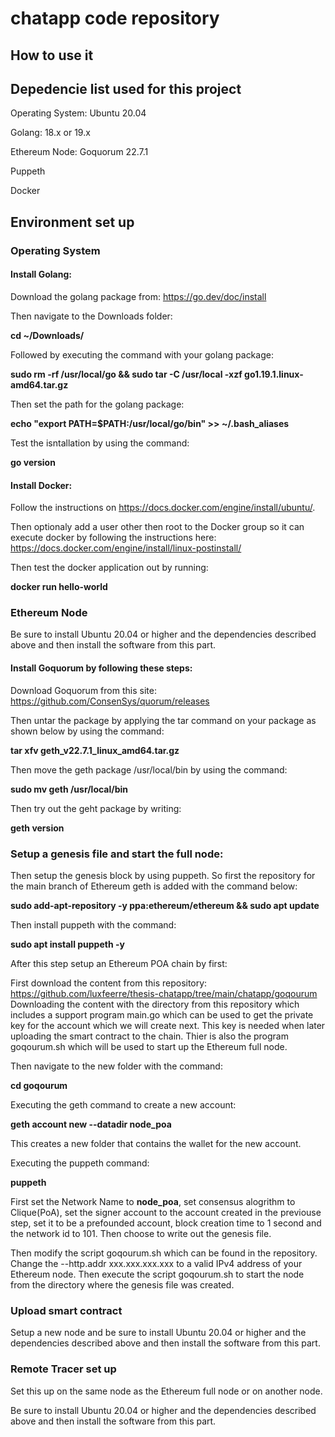 # **chatapp code repository**

## **How to use it**

## **Depedencie list used for this project**
Operating System: Ubuntu 20.04

Golang: 18.x or 19.x

Ethereum Node: Goquorum 22.7.1

Puppeth

Docker

## **Environment set up**

### **Operating System**
#### Install Golang:

Download the golang package from: https://go.dev/doc/install

Then navigate to the Downloads folder:

**cd ~/Downloads/**

Followed by executing the command with your golang package:

**sudo rm -rf /usr/local/go && sudo tar -C /usr/local -xzf go1.19.1.linux-amd64.tar.gz**

Then set the path for the golang package:

**echo "export PATH=$PATH:/usr/local/go/bin" >> ~/.bash_aliases**

Test the isntallation by using the command:

**go version**

#### Install Docker:

Follow the instructions on https://docs.docker.com/engine/install/ubuntu/.

Then optionaly add a user other then root to the Docker group so it can execute docker
by following the instructions here: https://docs.docker.com/engine/install/linux-postinstall/

Then test the docker application out by running:

**docker run hello-world**

### **Ethereum Node**

Be sure to install Ubuntu 20.04 or higher and the dependencies described above and then install the software from this part.

#### Install Goquorum by following these steps:

Download Goquorum from this site: https://github.com/ConsenSys/quorum/releases

Then untar the package by applying the tar command on 
your package as shown below by using the command:

**tar xfv geth_v22.7.1_linux_amd64.tar.gz**

Then move the geth package /usr/local/bin by using the command:

**sudo mv geth /usr/local/bin**

Then try out the geht package by writing:

**geth version**

### Setup a genesis file and start the full node:

Then setup the genesis block by using puppeth.
So first the repository for the main branch of Ethereum geth is added with the command below:

**sudo add-apt-repository -y ppa:ethereum/ethereum && sudo apt update**

Then install puppeth with the command:

**sudo apt install puppeth -y**

After this step setup an Ethereum POA chain by first:

First download the content from this repository: https://github.com/luxfeerre/thesis-chatapp/tree/main/chatapp/goqourum
Downloading the content with the directory from this repository which includes a support program main.go which can be used to get the private key for the account which we will create next. This key is needed when later uploading the smart contract to the chain.
Thier is also the program goqourum.sh which will be used to start up the Ethereum full node.

Then navigate to the new folder with the command:

**cd goqourum**

Executing the geth command to create a new account:

**geth account new --datadir node_poa**

This creates a new folder that contains the wallet for the new account.

Executing the puppeth command:

**puppeth**

First set the Network Name to **node_poa**, set consensus alogrithm to Clique(PoA),
set the signer account to the account created in the previouse step, set it to be a prefounded account,
block creation time to 1 second and the network id to 101.
Then choose to write out the genesis file.

Then modify the script goqourum.sh which can be found in the repository.
Change the --http.addr xxx.xxx.xxx.xxx to a valid IPv4 address of your Ethereum node.
Then execute the script goqourum.sh to start the node from the directory where the genesis file was created.

### **Upload smart contract**
Setup a new node and be sure to install Ubuntu 20.04 or higher and the dependencies described above and then install the software from this part.



### **Remote Tracer set up**

Set this up on the same node as the Ethereum full node or on another node.

Be sure to install Ubuntu 20.04 or higher and the dependencies described above and then install the software from this part.


